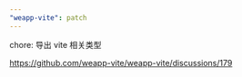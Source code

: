 ```yaml
---
"weapp-vite": patch
---
```


chore: 导出 vite 相关类型

https://github.com/weapp-vite/weapp-vite/discussions/179